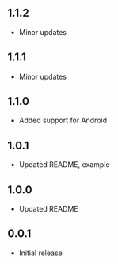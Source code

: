 ## 1.1.2

* Minor updates

## 1.1.1

* Minor updates

## 1.1.0

* Added support for Android

## 1.0.1

* Updated README, example

## 1.0.0

* Updated README

## 0.0.1

* Initial release
